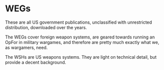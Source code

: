 # WEGs

These are all US government publications, unclassified with unrestricted distribution, downloaded over the years.

The WEGs cover foreign weapon systems, are geared towards running an OpFor in military wargames, and therefore are pretty much exactly what we, as wargamers, need.

The WSHs are US weapons systems. They are light on technical detail, but provide a decent background.